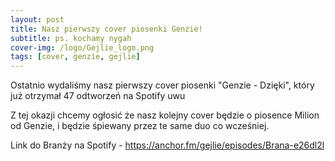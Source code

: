 ```yaml
---
layout: post
title: Nasz pierwszy cover piosenki Genzie!
subtitle: ps. kochamy nygah
cover-img: /logo/Gejlie_logo.png
tags: [cover, genzie, gejlie]
---
```


Ostatnio wydaliśmy nasz pierwszy cover piosenki "Genzie - Dzięki", który już otrzymał 47 odtworzeń na Spotify uwu

Z tej okazji chcemy ogłosić że nasz kolejny cover będzie o piosence Milion od Genzie, i będzie śpiewany przez te same duo co wcześniej.

Link do Branży na Spotify - https://anchor.fm/gejlie/episodes/Brana-e26dl2l

 